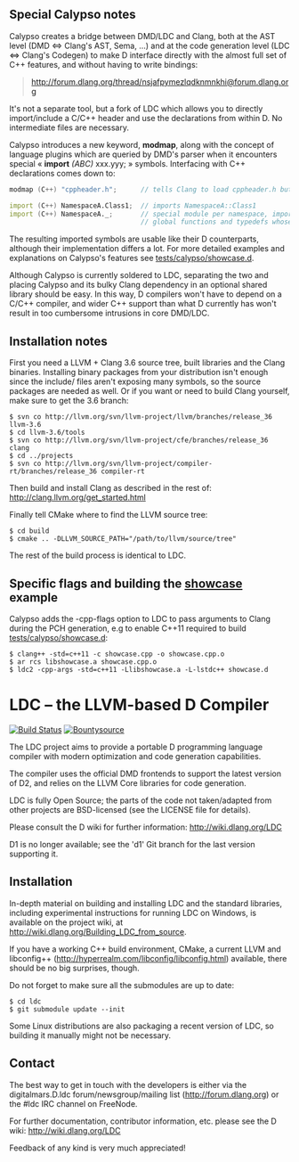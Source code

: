 Special Calypso notes
------------

Calypso creates a bridge between DMD/LDC and Clang, both at the AST level (DMD <=> Clang's AST, Sema, ...) and at the code generation level (LDC <=> Clang's Codegen) to make D interface directly with the almost full set of C++ features, and without having to write bindings:

> http://forum.dlang.org/thread/nsjafpymezlqdknmnkhi@forum.dlang.org

It's not a separate tool, but a fork of LDC which allows you to directly import/include a C/C++ header and use the declarations from within D. No intermediate files are necessary.

Calypso introduces a new keyword, **modmap**, along with the concept of language plugins which are queried by DMD's parser when it encounters special « **import** *(ABC)* xxx.yyy; » symbols. Interfacing with C++ declarations comes down to:

```D
modmap (C++) "cppheader.h";      // tells Clang to load cppheader.h but do not import anything

import (C++) NamespaceA.Class1;  // imports NamespaceA::Class1
import (C++) NamespaceA._;       // special module per namespace, imports every global variables,
                                 // global functions and typedefs whose direct parent is NamespaceA::
```

The resulting imported symbols are usable like their D counterparts, although their implementation differs a lot. For more detailed examples and explanations on Calypso's features see [tests/calypso/showcase.d](tests/calypso/showcase.d).

Although Calypso is currently soldered to LDC, separating the two and placing Calypso and its bulky Clang dependency in an optional shared library should be easy. In this way, D compilers won't have to depend on a C/C++ compiler, and wider C++ support than what D currently has won't result in too cumbersome intrusions in core DMD/LDC.

Installation notes
-------

First you need a LLVM + Clang 3.6 source tree, built libraries and the Clang binaries. Installing binary packages from your distribution isn't enough since the include/ files aren't exposing many symbols, so the source packages are needed as well. Or if you want or need to build Clang yourself, make sure to get the 3.6 branch:

    $ svn co http://llvm.org/svn/llvm-project/llvm/branches/release_36 llvm-3.6
    $ cd llvm-3.6/tools
    $ svn co http://llvm.org/svn/llvm-project/cfe/branches/release_36 clang
    $ cd ../projects
    $ svn co http://llvm.org/svn/llvm-project/compiler-rt/branches/release_36 compiler-rt

Then build and install Clang as described in the rest of:
http://clang.llvm.org/get_started.html

Finally tell CMake where to find the LLVM source tree:

    $ cd build
    $ cmake .. -DLLVM_SOURCE_PATH="/path/to/llvm/source/tree"
    
The rest of the build process is identical to LDC.

Specific flags and building the [showcase](tests/calypso/showcase.d) example
-------

Calypso adds the -cpp-flags option to LDC to pass arguments to Clang during the PCH generation, e.g to enable C++11 required to build [tests/calypso/showcase.d](tests/calypso/showcase.d):

    $ clang++ -std=c++11 -c showcase.cpp -o showcase.cpp.o
    $ ar rcs libshowcase.a showcase.cpp.o
    $ ldc2 -cpp-args -std=c++11 -Llibshowcase.a -L-lstdc++ showcase.d

LDC – the LLVM-based D Compiler
===============================

[![Build Status](https://travis-ci.org/ldc-developers/ldc.png?branch=master)](https://travis-ci.org/ldc-developers/ldc) [![Bountysource](https://www.bountysource.com/badge/tracker?tracker_id=283332)](https://www.bountysource.com/trackers/283332-ldc?utm_source=283332&utm_medium=shield&utm_campaign=TRACKER_BADGE)

The LDC project aims to provide a portable D programming language
compiler with modern optimization and code generation capabilities.

The compiler uses the official DMD frontends to support the latest
version of D2, and relies on the LLVM Core libraries for code
generation.

LDC is fully Open Source; the parts of the code not taken/adapted from
other projects are BSD-licensed (see the LICENSE file for details).

Please consult the D wiki for further information:
http://wiki.dlang.org/LDC

D1 is no longer available; see the 'd1' Git branch for the last
version supporting it.


Installation
------------

In-depth material on building and installing LDC and the standard
libraries, including experimental instructions for running LDC on
Windows, is available on the project wiki, at
http://wiki.dlang.org/Building_LDC_from_source.

If you have a working C++ build environment, CMake, a current LLVM and
libconfig++ (http://hyperrealm.com/libconfig/libconfig.html)
available, there should be no big surprises, though.

Do not forget to make sure all the submodules are up to date:

    $ cd ldc
    $ git submodule update --init

Some Linux distributions are also packaging a recent version of LDC,
so building it manually might not be necessary.


Contact
-------

The best way to get in touch with the developers is either via the
digitalmars.D.ldc forum/newsgroup/mailing list
(http://forum.dlang.org) or the #ldc IRC channel on FreeNode.

For further documentation, contributor information, etc. please see
the D wiki: http://wiki.dlang.org/LDC

Feedback of any kind is very much appreciated!
